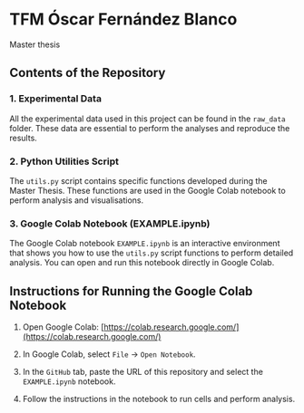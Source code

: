 # TFM Óscar Fernández Blanco

Master thesis

## Contents of the Repository

### 1. Experimental Data

All the experimental data used in this project can be found in the `raw_data` folder. These data are essential to perform the analyses and reproduce the results.

### 2. Python Utilities Script

The `utils.py` script contains specific functions developed during the Master Thesis. These functions are used in the Google Colab notebook to perform analysis and visualisations.

### 3. Google Colab Notebook (EXAMPLE.ipynb)

The Google Colab notebook `EXAMPLE.ipynb` is an interactive environment that shows you how to use the `utils.py` script functions to perform detailed analysis. You can open and run this notebook directly in Google Colab.

## Instructions for Running the Google Colab Notebook

1. Open Google Colab: [https://colab.research.google.com/](https://colab.research.google.com/)

2. In Google Colab, select `File` -> `Open Notebook`.

3. In the `GitHub` tab, paste the URL of this repository and select the `EXAMPLE.ipynb` notebook.

4. Follow the instructions in the notebook to run cells and perform analysis.
